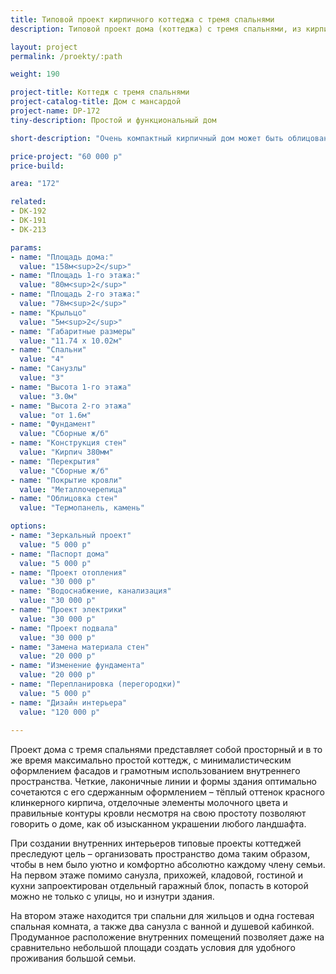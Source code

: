 ```yaml
---
title: Типовой проект кирпичного коттеджа с тремя спальнями
description: Типовой проект дома (коттеджа) с тремя спальнями, из кирпича, газобетона или пеноблоков. Площадь&#58; 172 м.кв.

layout: project
permalink: /proekty/:path

weight: 190

project-title: Коттедж с тремя спальнями
project-catalog-title: Дом с мансардой
project-name: DP-172
tiny-description: Простой и функциональный дом

short-description: "Очень компактный кирпичный дом может быть облицован термопанелью любого цвета на Ваш вкус. Фасад дома выполнен в одной цветовой гамме, что подчеркивает лаконичность его формы. А гараж на первом этаже делает хранение автомобиля комфортным и безопасным. В коттедже есть три спальни и три санузла. Кухня образует единое пространство с гостиной для максимально большой общей зоны на первом этаже. Кладовая под лестницей позволит навести порядок в доме и разгрузит некоторые помещения."

price-project: "60 000 р"
price-build:

area: "172"

related:
- DK-192
- DK-191
- DK-213

params:
- name: "Площадь дома:"
  value: "158м<sup>2</sup>"
- name: "Площадь 1-го этажа:"
  value: "80м<sup>2</sup>"
- name: "Площадь 2-го этажа:"
  value: "78м<sup>2</sup>"
- name: "Крыльцо"
  value: "5м<sup>2</sup>"
- name: "Габаритные размеры"
  value: "11.74 x 10.02м"
- name: "Спальни"
  value: "4"
- name: "Санузлы"
  value: "3"
- name: "Высота 1-го этажа"
  value: "3.0м"
- name: "Высота 2-го этажа"
  value: "от 1.6м"
- name: "Фундамент"
  value: "Сборные ж/б"
- name: "Конструкция стен"
  value: "Кирпич 380мм"
- name: "Перекрытия"
  value: "Сборные ж/б"
- name: "Покрытие кровли"
  value: "Металлочерепица"
- name: "Облицовка стен"
  value: "Термопанель, камень"

options:
- name: "Зеркальный проект"
  value: "5 000 р"
- name: "Паспорт дома"
  value: "5 000 р"
- name: "Проект отопления"
  value: "30 000 р"
- name: "Водоснабжение, канализация"
  value: "30 000 р"
- name: "Проект электрики"
  value: "30 000 р"
- name: "Проект подвала"
  value: "30 000 р"
- name: "Замена материала стен"
  value: "20 000 р"
- name: "Изменение фундамента"
  value: "20 000 р"
- name: "Перепланировка (перегородки)"
  value: "5 000 р"
- name: "Дизайн интерьера"
  value: "120 000 р"
  
---
```

Проект дома с тремя спальнями представляет собой просторный и в то же время максимально простой коттедж, с минималистическим оформлением фасадов и грамотным использованием внутреннего пространства. Четкие, лаконичные линии и формы здания оптимально сочетаются с его сдержанным оформлением – тёплый оттенок красного клинкерного кирпича, отделочные элементы молочного цвета и правильные контуры кровли несмотря на свою простоту позволяют говорить о доме, как об изысканном украшении любого ландшафта.

При создании внутренних интерьеров типовые проекты коттеджей преследуют цель – организовать пространство дома таким образом, чтобы в нем было уютно и комфортно абсолютно каждому члену семьи. На первом этаже помимо санузла, прихожей, кладовой, гостиной и кухни запроектирован отдельный гаражный блок, попасть в которой можно не только с улицы, но и изнутри здания.

На втором этаже находится три спальни для жильцов и одна гостевая спальная комната, а также два санузла с ванной и душевой кабинкой. Продуманное расположение внутренних помещений позволяет даже на сравнительно небольшой площади создать условия для удобного проживания большой семьи.